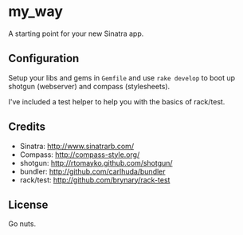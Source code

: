 # my_way

A starting point for your new Sinatra app.

## Configuration

Setup your libs and gems in `Gemfile` and use `rake develop` to boot up shotgun (webserver) and compass (stylesheets).

I've included a test helper to help you with the basics of rack/test.

## Credits

* Sinatra: http://www.sinatrarb.com/
* Compass: http://compass-style.org/
* shotgun: http://rtomayko.github.com/shotgun/
* bundler: http://github.com/carlhuda/bundler
* rack/test: http://github.com/brynary/rack-test

## License

Go nuts.
